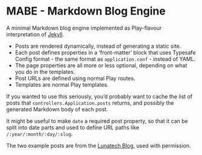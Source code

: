 # MABE - Markdown Blog Engine

A minimal Markdown blog engine implemented as Play-flavour interpretation of
[Jekyll](https://github.com/mojombo/jekyll).

* Posts are rendered dynamically, instead of generating a static site.
* Each post defines properties in a ‘front-matter’ block that uses Typesafe Config format - the same format as `application.conf` - instead of YAML.
* The page properties are all more or less optional, depending on what you do in the templates.
* Post URLs are defined using normal Play routes.
* Templates are normal Play templates.

If you wanted to use this seriously, you’d probably want to cache the list of posts that `controllers.Application.posts` returns, and possibly the generated Markdown body of each post.

It might be useful to make `date` a required post property, so that it can be split into date parts and used to define URL paths like `/:year/:month/:day/:slug`.

The two example posts are from the [Lunatech Blog](http://blog.lunatech.com/), used with permission.
